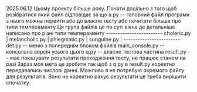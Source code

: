 2025.06.12
	Цьому проекту більше року. Почати доцільно з того щоб розібратися який файл відповідає за що
	a.py -- головний файл програми з нього можна перейти або до власне тесту або почитати більше про типи темпераменту
	Ця група файлів це по суті вікна де детальніше написано про різні типи темпераменту
	------------------------
	choleric.py             |
	melancholic.py          | 
	phlegmatic.py           |
	sunguine.py             | 
	------------------------
	det.py -- меню з попереднім блоком файлів
	main_console.py -- консольна версія усього цього
	q.py -- власне тестова частина 
	result.py -- має показувати результати проходження тесту, не працює станом на разі
	Зараз моя мета це зробити так щоб з q.py в result.py коректно передавались числові данні. Можливо я не потребую окремого файлу для результатів. Воно не коректно рахує результати це треба вирішити спочатку.